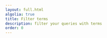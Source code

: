 ```yaml
---
layout: full.html
algolia: true
title: Filter terms
description: filter your queries with terms
order: 0
---
```

